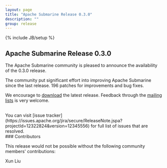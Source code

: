 ```yaml
---
layout: page
title: "Apache Submarine Release 0.3.0"
description: ""
group: release
---
```

<!--
Licensed under the Apache License, Version 2.0 (the "License");
you may not use this file except in compliance with the License.
You may obtain a copy of the License at

http://www.apache.org/licenses/LICENSE-2.0

Unless required by applicable law or agreed to in writing, software
distributed under the License is distributed on an "AS IS" BASIS,
WITHOUT WARRANTIES OR CONDITIONS OF ANY KIND, either express or implied.
See the License for the specific language governing permissions and
limitations under the License.
-->
{% include JB/setup %}

## Apache Submarine Release 0.3.0

The Apache Submarine community is pleased to announce the availability of the 0.3.0 release.

The community put significant effort into improving Apache Submarine since the last release.
196 patches for improvements and bug fixes.

We encourage to [download](../../download.html) the latest release. Feedback through the [mailing lists](../../community/contributors.html#mailing-list) is very welcome.

<br />
You can visit [issue tracker](https://issues.apache.org/jira/secure/ReleaseNote.jspa?projectId=12322824&version=12345556) for full list of issues that are resolved.


<br />
### Contributors

This release would not be possible without the following community members' contributions:

Xun Liu
